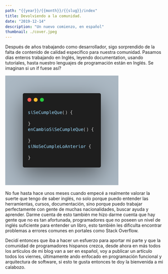 ```yaml
---
path: "{{year}}/{{month}}/{{slug}}/index"
title: Devolviendo a la comunidad.
date: "2019-12-14"
description: "Un nuevo comienzo, en español"
thumbnail: ./cover.jpeg
---
```


Después de años trabajando como desarrollador, sigo sorprendido de la falta de contenido de calidad específico para nuestra comunidad.
Pasamos días enteros trabajando en Inglés, leyendo documentation, usando tutoriales, hasta nuestro lenguajes de programación están en Inglés.
Se imaginan si un if fuese así?

![FalsoIf](./falsoIf.png)

No fue hasta hace unos meses cuando empecé a realmente valorar la suerte que tengo de saber inglés, no solo porque puedo entender las herramientas, cursos, documentación,
sino porque puedo trabajar perfectamente con gente de muchas nacionalidades, buscar ayuda y aprender. Darme cuenta de esto también me hizo darme cuenta que hay gente que no es tan afortunada,
programadores que no poseen un nivel de inglés suficiente para entender un libro, esto también les dificulta encontrar problemas a errores comunes en portales como Stack Overflow.

Decidí entonces que iba a hacer un esfuerzo para aportar mi parte y que la comunidad de programadores hispanos crezca, desde ahora en más todos los artículos de mi blog van a ser en español, voy a publicar un artículo todos los viernes, últimamente ando enfocado en programación funcional y arquitectura de software, si esto te gusta entonces te doy la bienvenida a mi calabozo.
